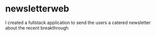 # newsletterweb
I created a fullstack application to send the users a catered newsletter about the recent breakthrough

